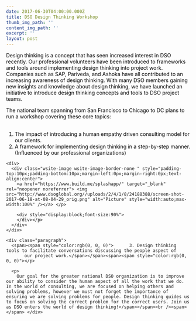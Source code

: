 ```yaml
---
date: 2017-06-30T04:00:00.000Z
title: DSO Design Thinking Workshop
thumb_img_path: ''
content_img_path: ''
excerpt: ''
layout: post
---
```

<div class="paragraph">
  <span><span style="color:rgb(0, 0, 0)">Design thinking is a concept that has seen increased interest in DSO recently. Our professional volunteers have been introduced to frameworks and tools around implementing design thinking into project work. Companies such as SAP, Pariveda, and Ashoka have all contributed to an increasing awareness of design thinking. With many DSO members gaining new insights and knowledge about design thinking, we have launched an initiative to introduce design thinking concepts and tools to DSO project teams. </p> 
  
  <p>
    The national team spanning from San Francisco to Chicago to DC plans to run a workshop covering these core topics:</span></span><span><span style="color:rgb(0, 0, 0)"><br /></span></span><br /><span></span>
  </p>
  
  <ol>
    <li>
      <span><span style="color:rgb(0, 0, 0)">The impact of introducing a human empathy driven consulting model for our clients.</span></span><span><span style="color:rgb(0, 0, 0)"></span></span><span><span style="color:rgb(0, 0, 0)"><br /></span></span>
    </li>
    <li>
      <span><span style="color:rgb(0, 0, 0)">A framework for implementing design thinking in a step-by-step manner. (Influenced by our professional organizations)</span></span>
    </li>
  </ol>
  
  <p>
    <span><span style="color:rgb(0, 0, 0)"></span></span> </div> 
    
    <div>
      <div class="wsite-image wsite-image-border-none " style="padding-top:10px;padding-bottom:10px;margin-left:0px;margin-right:0px;text-align:center">
        <a href="https://www.build.me/splashapp/" target="_blank" rel="noopener noreferrer"> <img src="http://www.dsoglobal.org//uploads/2/4/1/8/24188388/screen-shot-2017-06-18-at-08-04-29_orig.png" alt="Picture" style="width:auto;max-width:100%" /></a> </p> 
        
        <div style="display:block;font-size:90%">
        </div></p>
      </div>
    </div>
    
    <div class="paragraph">
      <span><span style="color:rgb(0, 0, 0)">      3. Design thinking tools to facilitate conversations discussing the people aspect of            our project work.</span></span><span><span style="color:rgb(0, 0, 0)"></p> 
      
      <p>
        Our goal for the greater national DSO organization is to improve our ability to consider the human aspect of all the work that we do. In the world of consulting, we are focused on helping others and solving problems, however we must not forget the importance of ensuring we are solving problems for people. Design thinking guides us to focus on solving the correct problem for the correct users. Join us as DSO enters the world of design thinking!</span></span><br /><span></span> </div>